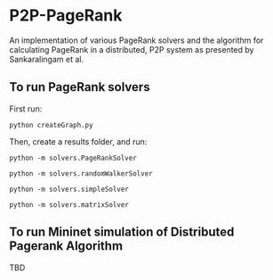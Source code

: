 # P2P-PageRank
An implementation of various PageRank solvers and the algorithm for calculating PageRank in a distributed, P2P system as presented by Sankaralingam et al.

## To run PageRank solvers
First run:
```
python createGraph.py
```
Then, create a results folder, and run:
```
python -m solvers.PageRankSolver
```
```
python -m solvers.randomWalkerSolver
```
```
python -m solvers.simpleSolver
```
```
python -m solvers.matrixSolver
```

## To run Mininet simulation of Distributed Pagerank Algorithm
TBD
